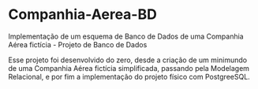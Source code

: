 # Companhia-Aerea-BD
Implementação de um esquema de Banco de Dados de uma Companhia Aérea fictícia - Projeto de Banco de Dados

Esse projeto foi desenvolvido do zero, desde a criação de um minimundo de uma Companhia Aérea fictícia simplificada, passando pela Modelagem Relacional, e por fim a implementação do projeto físico com PostgreeSQL.

